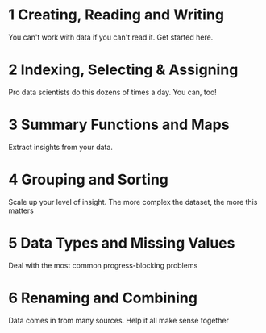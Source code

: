 # 1 Creating, Reading and Writing

You can't work with data if you can't read it. Get started here.

# 2 Indexing, Selecting & Assigning

Pro data scientists do this dozens of times a day. You can, too!

# 3 Summary Functions and Maps

Extract insights from your data.

# 4 Grouping and Sorting

Scale up your level of insight. The more complex the dataset, the more this matters

# 5 Data Types and Missing Values

Deal with the most common progress-blocking problems

# 6 Renaming and Combining

Data comes in from many sources. Help it all make sense together
